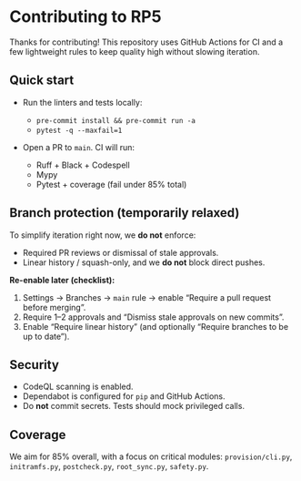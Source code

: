 # Contributing to RP5

Thanks for contributing! This repository uses GitHub Actions for CI and a few lightweight rules to keep quality high without slowing iteration.

## Quick start

- Run the linters and tests locally:
  - `pre-commit install && pre-commit run -a`
  - `pytest -q --maxfail=1`

- Open a PR to `main`. CI will run:
  - Ruff + Black + Codespell
  - Mypy
  - Pytest + coverage (fail under 85% total)

## Branch protection (temporarily relaxed)

To simplify iteration right now, we **do not** enforce:
- Required PR reviews or dismissal of stale approvals.
- Linear history / squash-only, and we **do not** block direct pushes.

**Re-enable later (checklist):**
1. Settings → Branches → `main` rule → enable “Require a pull request before merging”.
2. Require 1–2 approvals and “Dismiss stale approvals on new commits”.
3. Enable “Require linear history” (and optionally “Require branches to be up to date”).

## Security

- CodeQL scanning is enabled.
- Dependabot is configured for `pip` and GitHub Actions.
- Do **not** commit secrets. Tests should mock privileged calls.

## Coverage

We aim for 85% overall, with a focus on critical modules:
`provision/cli.py`, `initramfs.py`, `postcheck.py`, `root_sync.py`, `safety.py`.
